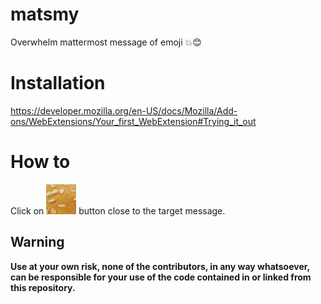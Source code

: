 # matsmy
Overwhelm mattermost message of emoji :boom::blush:

# Installation
https://developer.mozilla.org/en-US/docs/Mozilla/Add-ons/WebExtensions/Your_first_WebExtension#Trying_it_out

# How to
Click on <img alt="action" src="assets/action.png"> button close to the target message.  


## Warning
**Use at your own risk, none of the contributors, in any way whatsoever, can be responsible for your use of the code contained in or linked from this repository.**
